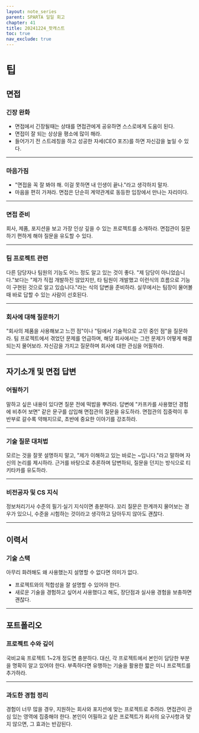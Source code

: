 ```yaml
---
layout: note_series
parent: SPARTA 일일 회고
chapter: 41
title: 20241224_팟캐스트
toc: true
nav_exclude: true
---
```


# 팁
## 면접
### 긴장 완화
- 면접에서 긴장될때는 상태를 면접관에게 공유하면 스스로에게 도움이 된다.
- 면접이 잘 되는 상상을 평소에 많이 해라.
- 들어가기 전 스트레칭을 하고 성공한 자세(CEO 포즈)를 하면 자신감을 높일 수 있다.

---

### 마음가짐
- "면접을 꼭 잘 봐야 해. 이걸 못하면 내 인생이 끝나."라고 생각하지 말자.
- 마음을 편히 가져라. 면접은 단순히 계약관계로 동등한 입장에서 만나는 자리이다.

---

### 면접 준비
회사, 제품, 포지션을 보고 가장 인상 깊을 수 있는 프로젝트를 소개하라.
면접관이 질문하기 편하게 해야 질문을 유도할 수 있다.

---

### 팀 프로젝트 관련
다른 담당자나 팀원의 기능도 어느 정도 알고 있는 것이 좋다.
"제 담당이 아니었습니다."보다는 "제가 직접 개발하진 않았지만, 타 팀원이 개발했고 이런식의 흐름으로 기능이 구현된 것으로 알고 있습니다."라는 식의 답변을 준비하라.
실무에서는 팀장이 물어볼 때 바로 답할 수 있는 사람이 선호된다.

---

### 회사에 대해 질문하기
"회사의 제품을 사용해보고 느낀 점"이나 "팀에서 기술적으로 고민 중인 점"을 질문하라.
팀 프로젝트에서 겪었던 문제를 언급하며, 해당 회사에서는 그런 문제가 어떻게 해결되는지 물어보라.
자신감을 가지고 질문하며 회사에 대한 관심을 어필하라.

---

## 자기소개 및 면접 답변
### 어필하기
말하고 싶은 내용이 있다면 질문 전에 떡밥을 뿌려라.
답변에 "카프카를 사용했던 경험에 비추어 보면" 같은 문구를 삽입해 면접관의 질문을 유도하라.
면접관의 집중력이 후반부로 갈수록 약해지므로, 초반에 중요한 이야기를 강조하라.

---

### 기술 질문 대처법
모르는 것을 잘못 설명하지 말고, "제가 이해하고 있는 바로는 ~입니다."라고 말하며 자신의 논리를 제시하라.
근거를 바탕으로 추론하며 답변하되, 질문을 던지는 방식으로 티키타카를 유도하라.

---

### 비전공자 및 CS 지식
정보처리기사 수준의 필기·실기 지식이면 충분하다.
꼬리 질문은 한계까지 물어보는 경우가 있으니, 수준을 시험하는 것이라고 생각하고 담아두지 않아도 괜찮다.

---

## 이력서
### 기술 스택
아무리 화려해도 왜 사용했는지 설명할 수 없다면 의미가 없다.

- 프로젝트와의 적합성을 잘 설명할 수 있어야 한다. 
- 새로운 기술을 경험하고 싶어서 사용했다고 해도, 장단점과 실사용 경험을 보충하면 괜찮다.

---

## 포트폴리오
### 프로젝트 수와 깊이
국비교육 프로젝트 1~2개 정도면 충분하다. 
대신, 각 프로젝트에서 본인이 담당한 부분을 명확히 알고 있어야 한다.
부족하다면 유행하는 기술을 활용한 짧은 미니 프로젝트를 추가하라.

---

### 과도한 경험 정리
경험이 너무 많을 경우, 지원하는 회사와 포지션에 맞는 프로젝트로 추려라.
면접관이 관심 있는 영역에 집중해야 한다.
본인이 어필하고 싶은 프로젝트가 회사의 요구사항과 맞지 않으면, 그 효과는 반감된다.
